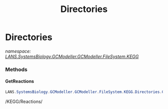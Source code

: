 ﻿---
title: Directories
---

# Directories
_namespace: [LANS.SystemsBiology.GCModeller.GCModeller.FileSystem.KEGG](N-LANS.SystemsBiology.GCModeller.GCModeller.FileSystem.KEGG.html)_





### Methods

#### GetReactions
```csharp
LANS.SystemsBiology.GCModeller.GCModeller.FileSystem.KEGG.Directories.GetReactions
```
/KEGG/Reactions/


